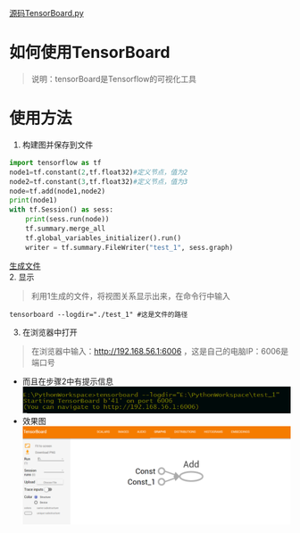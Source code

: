 [源码TensorBoard.py](./TensorBoard.py)
# 如何使用TensorBoard
>说明：tensorBoard是Tensorflow的可视化工具
# 使用方法
1. 构建图并保存到文件
```python
import tensorflow as tf
node1=tf.constant(2,tf.float32)#定义节点，值为2
node2=tf.constant(3,tf.float32)#定义节点，值为3
node=tf.add(node1,node2)
print(node1)
with tf.Session() as sess:
    print(sess.run(node))
    tf.summary.merge_all
    tf.global_variables_initializer().run()
    writer = tf.summary.FileWriter("test_1", sess.graph)

```
[生成文件](./test_1)   
2. 显示
> 利用1生成的文件，将视图关系显示出来，在命令行中输入
```
tensorboard --logdir="./test_1" #这是文件的路径
```

3. 在浏览器中打开
>  在浏览器中输入：http://192.168.56.1:6006 ，这是自己的电脑IP：6006是端口号    
- 而且在步骤2中有提示信息
![命令行](./tensorboard_commandline.png)
- 效果图
![效果图](./tensorboard_example.png)
